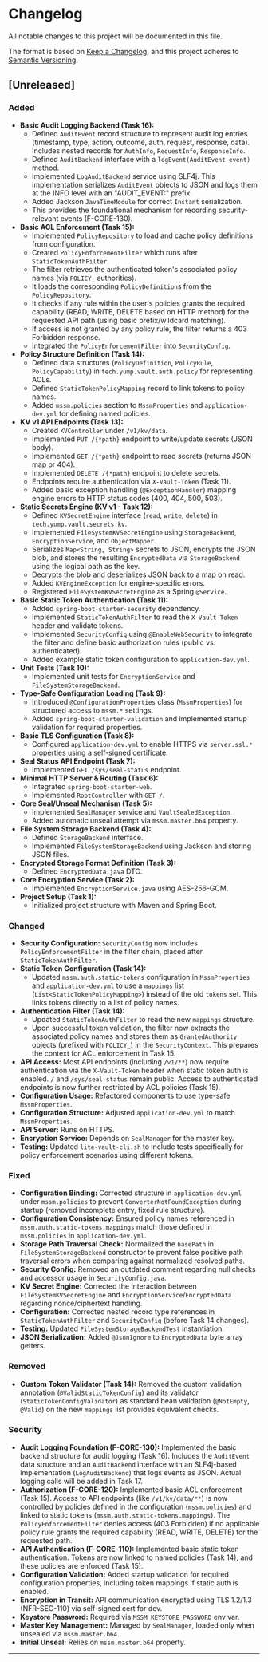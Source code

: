 # Changelog

All notable changes to this project will be documented in this file.

The format is based on [Keep a Changelog](https://keepachangelog.com/en/1.0.0/),
and this project adheres to [Semantic Versioning](https://semver.org/spec/v2.0.0.html).

## [Unreleased]

### Added
- **Basic Audit Logging Backend (Task 16):**
  - Defined `AuditEvent` record structure to represent audit log entries (timestamp, type, action, outcome, auth, request, response, data). Includes nested records for `AuthInfo`, `RequestInfo`, `ResponseInfo`.
  - Defined `AuditBackend` interface with a `logEvent(AuditEvent event)` method.
  - Implemented `LogAuditBackend` service using SLF4j. This implementation serializes `AuditEvent` objects to JSON and logs them at the INFO level with an "AUDIT_EVENT:" prefix.
  - Added Jackson `JavaTimeModule` for correct `Instant` serialization.
  - This provides the foundational mechanism for recording security-relevant events (F-CORE-130).
- **Basic ACL Enforcement (Task 15):**
  - Implemented `PolicyRepository` to load and cache policy definitions from configuration.
  - Created `PolicyEnforcementFilter` which runs after `StaticTokenAuthFilter`.
  - The filter retrieves the authenticated token's associated policy names (via `POLICY_` authorities).
  - It loads the corresponding `PolicyDefinition`s from the `PolicyRepository`.
  - It checks if any rule within the user's policies grants the required capability (READ, WRITE, DELETE based on HTTP method) for the requested API path (using basic prefix/wildcard matching).
  - If access is not granted by any policy rule, the filter returns a 403 Forbidden response.
  - Integrated the `PolicyEnforcementFilter` into `SecurityConfig`.
- **Policy Structure Definition (Task 14):**
  - Defined data structures (`PolicyDefinition`, `PolicyRule`, `PolicyCapability`) in `tech.yump.vault.auth.policy` for representing ACLs.
  - Defined `StaticTokenPolicyMapping` record to link tokens to policy names.
  - Added `mssm.policies` section to `MssmProperties` and `application-dev.yml` for defining named policies.
- **KV v1 API Endpoints (Task 13):**
  - Created `KVController` under `/v1/kv/data`.
  - Implemented `PUT /{*path}` endpoint to write/update secrets (JSON body).
  - Implemented `GET /{*path}` endpoint to read secrets (returns JSON map or 404).
  - Implemented `DELETE /{*path}` endpoint to delete secrets.
  - Endpoints require authentication via `X-Vault-Token` (Task 11).
  - Added basic exception handling (`@ExceptionHandler`) mapping engine errors to HTTP status codes (400, 404, 500, 503).
- **Static Secrets Engine (KV v1 - Task 12):**
  - Defined `KVSecretEngine` interface (`read`, `write`, `delete`) in `tech.yump.vault.secrets.kv`.
  - Implemented `FileSystemKVSecretEngine` using `StorageBackend`, `EncryptionService`, and `ObjectMapper`.
  - Serializes `Map<String, String>` secrets to JSON, encrypts the JSON blob, and stores the resulting `EncryptedData` via `StorageBackend` using the logical path as the key.
  - Decrypts the blob and deserializes JSON back to a map on read.
  - Added `KVEngineException` for engine-specific errors.
  - Registered `FileSystemKVSecretEngine` as a Spring `@Service`.
- **Basic Static Token Authentication (Task 11):**
  - Added `spring-boot-starter-security` dependency.
  - Implemented `StaticTokenAuthFilter` to read the `X-Vault-Token` header and validate tokens.
  - Implemented `SecurityConfig` using `@EnableWebSecurity` to integrate the filter and define basic authorization rules (public vs. authenticated).
  - Added example static token configuration to `application-dev.yml`.
- **Unit Tests (Task 10):**
  - Implemented unit tests for `EncryptionService` and `FileSystemStorageBackend`.
- **Type-Safe Configuration Loading (Task 9):**
  - Introduced `@ConfigurationProperties` class (`MssmProperties`) for structured access to `mssm.*` settings.
  - Added `spring-boot-starter-validation` and implemented startup validation for required properties.
- **Basic TLS Configuration (Task 8):**
  - Configured `application-dev.yml` to enable HTTPS via `server.ssl.*` properties using a self-signed certificate.
- **Seal Status API Endpoint (Task 7):**
  - Implemented `GET /sys/seal-status` endpoint.
- **Minimal HTTP Server & Routing (Task 6):**
  - Integrated `spring-boot-starter-web`.
  - Implemented `RootController` with `GET /`.
- **Core Seal/Unseal Mechanism (Task 5):**
  - Implemented `SealManager` service and `VaultSealedException`.
  - Added automatic unseal attempt via `mssm.master.b64` property.
- **File System Storage Backend (Task 4):**
  - Defined `StorageBackend` interface.
  - Implemented `FileSystemStorageBackend` using Jackson and storing JSON files.
- **Encrypted Storage Format Definition (Task 3):**
  - Defined `EncryptedData.java` DTO.
- **Core Encryption Service (Task 2):**
  - Implemented `EncryptionService.java` using AES-256-GCM.
- **Project Setup (Task 1):**
  - Initialized project structure with Maven and Spring Boot.

### Changed
- **Security Configuration:** `SecurityConfig` now includes `PolicyEnforcementFilter` in the filter chain, placed after `StaticTokenAuthFilter`.
- **Static Token Configuration (Task 14):**
  - Updated `mssm.auth.static-tokens` configuration in `MssmProperties` and `application-dev.yml` to use a `mappings` list (`List<StaticTokenPolicyMapping>`) instead of the old `tokens` set. This links tokens directly to a list of policy names.
- **Authentication Filter (Task 14):**
  - Updated `StaticTokenAuthFilter` to read the new `mappings` structure.
  - Upon successful token validation, the filter now extracts the associated policy names and stores them as `GrantedAuthority` objects (prefixed with `POLICY_`) in the `SecurityContext`. This prepares the context for ACL enforcement in Task 15.
- **API Access:** Most API endpoints (including `/v1/**`) now require authentication via the `X-Vault-Token` header when static token auth is enabled. `/` and `/sys/seal-status` remain public. Access to authenticated endpoints is now further restricted by ACL policies (Task 15).
- **Configuration Usage:** Refactored components to use type-safe `MssmProperties`.
- **Configuration Structure:** Adjusted `application-dev.yml` to match `MssmProperties`.
- **API Server:** Runs on HTTPS.
- **Encryption Service:** Depends on `SealManager` for the master key.
- **Testing:** Updated `lite-vault-cli.sh` to include tests specifically for policy enforcement scenarios using different tokens.

### Fixed
- **Configuration Binding:** Corrected structure in `application-dev.yml` under `mssm.policies` to prevent `ConverterNotFoundException` during startup (removed incomplete entry, fixed rule structure).
- **Configuration Consistency:** Ensured policy names referenced in `mssm.auth.static-tokens.mappings` match those defined in `mssm.policies` in `application-dev.yml`.
- **Storage Path Traversal Check:** Normalized the `basePath` in `FileSystemStorageBackend` constructor to prevent false positive path traversal errors when comparing against normalized resolved paths.
- **Security Config:** Removed an outdated comment regarding null checks and accessor usage in `SecurityConfig.java`.
- **KV Secret Engine:** Corrected the interaction between `FileSystemKVSecretEngine` and `EncryptionService`/`EncryptedData` regarding nonce/ciphertext handling.
- **Configuration:** Corrected nested record type references in `StaticTokenAuthFilter` and `SecurityConfig` (before Task 14 changes).
- **Testing:** Updated `FileSystemStorageBackendTest` instantiation.
- **JSON Serialization:** Added `@JsonIgnore` to `EncryptedData` byte array getters.

### Removed
- **Custom Token Validator (Task 14):** Removed the custom validation annotation (`@ValidStaticTokenConfig`) and its validator (`StaticTokenConfigValidator`) as standard bean validation (`@NotEmpty`, `@Valid`) on the new `mappings` list provides equivalent checks.

### Security
- **Audit Logging Foundation (F-CORE-130):** Implemented the basic backend structure for audit logging (Task 16). Includes the `AuditEvent` data structure and an `AuditBackend` interface with an SLF4j-based implementation (`LogAuditBackend`) that logs events as JSON. Actual logging calls will be added in Task 17.
- **Authorization (F-CORE-120):** Implemented basic ACL enforcement (Task 15). Access to API endpoints (like `/v1/kv/data/**`) is now controlled by policies defined in the configuration (`mssm.policies`) and linked to static tokens (`mssm.auth.static-tokens.mappings`). The `PolicyEnforcementFilter` denies access (403 Forbidden) if no applicable policy rule grants the required capability (READ, WRITE, DELETE) for the requested path.
- **API Authentication (F-CORE-110):** Implemented basic static token authentication. Tokens are now linked to named policies (Task 14), and these policies are enforced (Task 15).
- **Configuration Validation:** Added startup validation for required configuration properties, including token mappings if static auth is enabled.
- **Encryption in Transit:** API communication encrypted using TLS 1.2/1.3 (NFR-SEC-110) via self-signed cert for dev.
- **Keystore Password:** Required via `MSSM_KEYSTORE_PASSWORD` env var.
- **Master Key Management:** Managed by `SealManager`, loaded only when unsealed via `mssm.master.b64`.
- **Initial Unseal:** Relies on `mssm.master.b64` property.

---